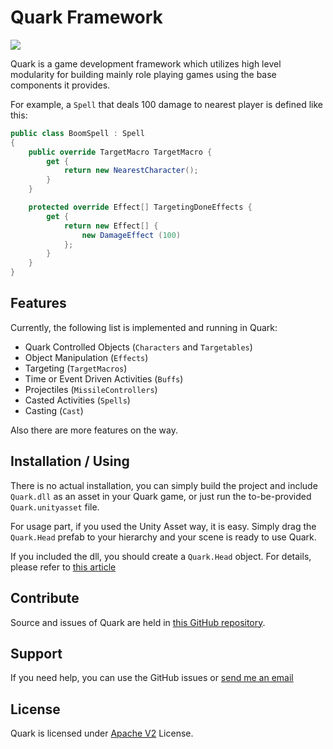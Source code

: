 Quark Framework
====
![](http://quarkup.io/res/quark.png)

Quark is a game development framework which utilizes high level modularity for building mainly role playing games using the base components it provides.

For example, a `Spell` that deals 100 damage to nearest player is defined like this:
```csharp
public class BoomSpell : Spell
{
	public override TargetMacro TargetMacro {
		get {
			return new NearestCharacter();
		}
	}

	protected override Effect[] TargetingDoneEffects {
		get {
			return new Effect[] {
				new DamageEffect (100)
			};
		}
	}
}
```

Features
----
Currently, the following list is implemented and running in Quark:

+ Quark Controlled Objects (`Characters` and `Targetables`)
+ Object Manipulation (`Effects`)
+ Targeting (`TargetMacros`)
+ Time or Event Driven Activities (`Buffs`)
+ Projectiles (`MissileControllers`)
+ Casted Activities (`Spells`)
+ Casting (`Cast`)

Also there are more features on the way.

Installation / Using
----
There is no actual installation, you can simply build the project and include `Quark.dll` as an asset in your Quark game, or just run the to-be-provided `Quark.unityasset` file.

For usage part, if you used the Unity Asset way, it is easy. Simply drag the `Quark.Head` prefab to your hierarchy and your scene is ready to use Quark. 

If you included the dll, you should create a `Quark.Head` object. For details, please refer to [this article][1]

Contribute
----
Source and issues of Quark are held in [this GitHub repository][2].

Support
----
If you need help, you can use the GitHub issues or [send me an email][3]

License
----
Quark is licensed under [Apache V2][4] License.

[1]: Usage.md
[2]: https://github.com/FatihBAKIR/Quark
[3]: mailto:fatih@linux.com
[4]: http://www.apache.org/licenses/LICENSE-2.0